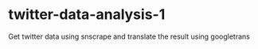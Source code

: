 # twitter-data-analysis-1
Get twitter data using snscrape and translate the result using googletrans
